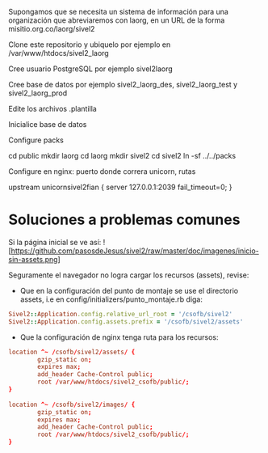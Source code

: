 Supongamos que se necesita un sistema de información para una organización que abreviaremos con laorg, en un URL de la forma misitio.org.co/laorg/sivel2

Clone este repositorio y ubiquelo por ejemplo en /var/www/htdocs/sivel2_laorg

Cree usuario PostgreSQL por ejemplo sivel2laorg

Cree base de datos por ejemplo sivel2_laorg_des, sivel2_laorg_test y sivel2_laorg_prod

Edite los archivos .plantilla

Inicialice base de datos

Configure packs

cd public
mkdir laorg
cd laorg
mkdir sivel2
cd sivel2
ln -sf ../../packs

Configure en nginx: puerto donde correra unicorn, rutas

upstream unicornsivel2fian {
  server 127.0.0.1:2039 fail_timeout=0;
}


# Soluciones a problemas comunes

Si la página inicial se ve así:
![https://github.com/pasosdeJesus/sivel2/raw/master/doc/imagenes/inicio-sin-assets.png]

Seguramente el navegador no logra cargar los recursos (assets), revise:
* Que en la configuración del punto de montaje se use el directorio assets, i.e en config/initializers/punto_montaje.rb diga:
```ruby                                                                              
Sivel2::Application.config.relative_url_root = '/csofb/sivel2'
Sivel2::Application.config.assets.prefix = '/csofb/sivel2/assets'
```
* Que la configuración de nginx tenga ruta para los recursos:
```nginx.conf
location ^~ /csofb/sivel2/assets/ { 
        gzip_static on;                                                  
        expires max;
        add_header Cache-Control public;
        root /var/www/htdocs/sivel2_csofb/public/;
}
        
location ^~ /csofb/sivel2/images/ {  
        gzip_static on; 
        expires max;
        add_header Cache-Control public;
        root /var/www/htdocs/sivel2_csofb/public/;  
}
```
